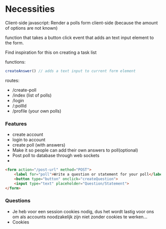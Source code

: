 # Necessities

Client-side javascript:
Render a polls form client-side (because the amount of options are not known)

function that takes a button click event that adds an text input element to the form.

Find inspiration for this on creating a task list

functions:
```javascript
createAnswer() // adds a text input to current form element
```

routes:

- /create-poll
- /index (list of polls)
- /login
- /:pollId
- /profile (your own polls)

### Features

- create account
- login to account
- create poll (with answers)
- Make it so people can add their own answers to poll(optional)
- Post poll to database through web sockets
- 


```html
<form action="/post-url" method="POST">
	<label for="poll">Write a question or statement for your poll</label>
	<button type="button" onclick="createQuestion">
	<input type="text" placeholder="Question/Statement">
</form>
```


### Questions

- Je heb voor een session cookies nodig, dus het wordt lastig voor ons om als accounts noodzakelijk zijn niet zonder cookies te werken...
- Cookies 
